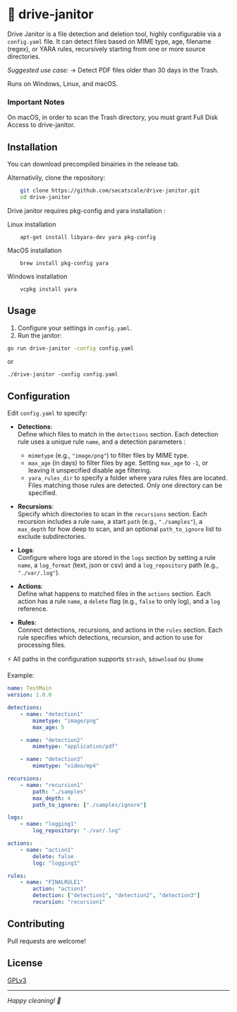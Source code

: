 # 🚗 drive-janitor

Drive Janitor is a file detection and deletion tool, highly configurable via a `config.yaml` file.
It can detect files based on MIME type, age, filename (regex), or YARA rules, recursively starting from one or more source directories.

*Suggested use case:*
-> Detect PDF files older than 30 days in the Trash.

Runs on Windows, Linux, and macOS.

### Important Notes

On macOS, in order to scan the Trash directory, you must grant Full Disk Access to drive-janitor.

## Installation

You can download precompiled binairies in the release tab.

Alternativily, clone the repository:

```bash
	git clone https://github.com/secatscale/drive-janitor.git
	cd drive-janitor
```

Drive janitor requires pkg-config and yara installation : 


Linux installation 
```
	apt-get install libyara-dev yara pkg-config
```

MacOS installation
```
	brew install pkg-config yara
```

Windows installation
```
	vcpkg install yara
```

## Usage

1. Configure your settings in `config.yaml`.
2. Run the janitor:

```bash
go run drive-janitor -config config.yaml
```

or

```
./drive-janitor -config config.yaml
```



## Configuration

Edit `config.yaml` to specify:

- **Detections**:  
    Define which files to match in the `detections` section. Each detection rule uses a unique rule `name`, and a detection parameters :
    - `mimetype` (e.g., `"image/png"`) to filter files by MIME type. 
    - `max_age` (in days) to filter files by age. Setting `max_age` to `-1`, or leaving it unspecified disable age filtering.
    - `yara_rules_dir` to specify a folder where yara rules files are located. Files matching those rules are detected. Only one directory can be specified. 

- **Recursions**:  
    Specify which directories to scan in the `recursions` section. Each recursion includes a rule `name`, a start `path` (e.g., `"./samples"`), a `max_depth` for how deep to scan, and an optional `path_to_ignore` list to exclude subdirectories.

- **Logs**:  
    Configure where logs are stored in the `logs` section by setting a rule `name`, a `log_format` (text, json or csv) and a `log_repository` path (e.g., `"./var/.log"`).

- **Actions**:  
    Define what happens to matched files in the `actions` section. Each action has a rule `name`, a `delete` flag (e.g., `false` to only log), and a `log` reference.

- **Rules**:  
    Connect detections, recursions, and actions in the `rules` section. Each rule specifies which detections, recursion, and action to use for processing files.

⚡ All paths in the configuration supports `$trash`, `$download` ou `$home` 

Example:
```yaml
name: TestMain
version: 1.0.0

detections:
    - name: "detection1"
        mimetype: "image/png"
        max_age: 5

    - name: "detection2"
        mimetype: "application/pdf"

    - name: "detection3"
        mimetype: "video/mp4"

recursions:
    - name: "recursion1"
        path: "./samples"
        max_depth: 4
        path_to_ignore: ["./samples/ignore"]

logs:
    - name: "logging1"
        log_repository: "./var/.log"

actions:
    - name: "action1"
        delete: false 
        log: "logging1"

rules:
    - name: "FINALRULE1"
        action: "action1"
        detection: ["detection1", "detection2", "detection3"]
        recursion: "recursion1"
```

## Contributing

Pull requests are welcome! 

## License

[GPLv3](LICENSE)

---

*Happy cleaning! 🧹*
